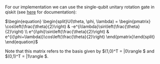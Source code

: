For our implementation we can use the single-qubit unitary rotation gate in qiskit (see [here](https://qiskit.org/documentation/tutorials/circuits/3_summary_of_quantum_operations.html#Single-Qubit-Gates) for documentation):

$\begin{equation}
\begin{split}U(\theta, \phi, \lambda) =
    \begin{pmatrix}
        \cos\left(\frac{\theta}{2}\right)          & -e^{i\lambda}\sin\left(\frac{\theta}{2}\right) \\
        e^{i\phi}\sin\left(\frac{\theta}{2}\right) & e^{i(\phi+\lambda)}\cos\left(\frac{\theta}{2}\right)
    \end{pmatrix}\end{split}
\end{equation}$

Note that this matrix refers to the basis given by $(1,0)^T = |0\rangle $ and $(0,1)^T = |1\rangle $.